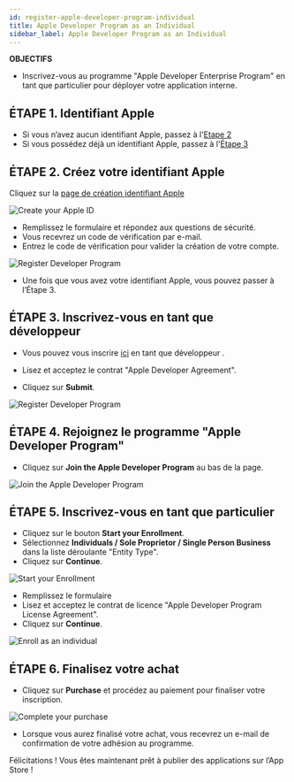 ```yaml
---
id: register-apple-developer-program-individual
title: Apple Developer Program as an Individual
sidebar_label: Apple Developer Program as an Individual
---
```

<div class = "objectives"> 

**OBJECTIFS**

* Inscrivez-vous au programme "Apple Developer Enterprise Program" en tant que particulier pour déployer votre application interne.</div> 

## ÉTAPE 1. Identifiant Apple

* Si vous n’avez aucun identifiant Apple, passez à l'[Etape 2](#step-2-create-your-apple-id)
* Si vous possédez déjà un identifiant Apple, passez à l'[Étape 3](#step-3-register-as-a-developer)

## ÉTAPE 2. Créez votre identifiant Apple

Cliquez sur la [page de création identifiant Apple](https://appleid.apple.com/)

![Create your Apple ID](assets/deploy-app-store/Apple-ID-Creation-Page-4D-for-iOS.png)

* Remplissez le formulaire et répondez aux questions de sécurité.
* Vous recevrez un code de vérification par e-mail.
* Entrez le code de vérification pour valider la création de votre compte.

![Register Developer Program](assets/deploy-app-store/Register-developer-program-4D-for-iOS.png)

* Une fois que vous avez votre identifiant Apple, vous pouvez passer à l’Étape 3.

## ÉTAPE 3. Inscrivez-vous en tant que développeur

* Vous pouvez vous inscrire [ici](https://developer.apple.com/account/) en tant que développeur .

* Lisez et acceptez le contrat "Apple Developer Agreement".

* Cliquez sur **Submit**.

![Register Developer Program](assets/deploy-app-store/Register-developer-4D-for-iOS.png)

## ÉTAPE 4. Rejoignez le programme "Apple Developer Program"

* Cliquez sur **Join the Apple Developer Program** au bas de la page.

![Join the Apple Developer Program](assets/deploy-app-store/Join-Apple-Developer-Program-individuals-4D-for-iOS.png)

## ÉTAPE 5. Inscrivez-vous en tant que particulier

* Cliquez sur le bouton **Start your Enrollment**.
* Sélectionnez **Individuals / Sole Proprietor / Single Person Business** dans la liste déroulante "Entity Type".
* Cliquez sur **Continue**.

![Start your Enrollment](assets/deploy-app-store/Apple-Developer-Program-Individuals-4D-for-iOS.png)

* Remplissez le formulaire
* Lisez et acceptez le contrat de licence "Apple Developer Program License Agreement".
* Cliquez sur **Continue**.

![Enroll as an individual](assets/deploy-app-store/Apple-Developer-Program-Enrollment-4D-for-iOS.png)

## ÉTAPE 6. Finalisez votre achat

* Cliquez sur **Purchase** et procédez au paiement pour finaliser votre inscription.

![Complete your purchase](assets/deploy-app-store/Complete-Purchase-Apple-Developer-Program-4D-for-iOS.png)

* Lorsque vous aurez finalisé votre achat, vous recevrez un e-mail de confirmation de votre adhésion au programme.

Félicitations ! Vous êtes maintenant prêt à publier des applications sur l’App Store !